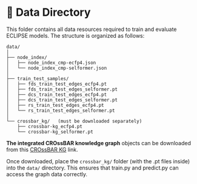 # 📂 Data Directory

This folder contains all data resources required to train and evaluate ECLIPSE models. The structure is organized as follows:
```
data/
│
├── node_index/
│   ├── node_index_cmp-ecfp4.json
│   └── node_index_cmp-selformer.json
│
├── train_test_samples/
│   ├── fds_train_test_edges_ecfp4.pt
│   ├── fds_train_test_edges_selformer.pt
│   ├── dcs_train_test_edges_ecfp4.pt
│   ├── dcs_train_test_edges_selformer.pt
│   ├── rs_train_test_edges_ecfp4.pt
│   └── rs_train_test_edges_selformer.pt
│
└── crossbar_kg/   (must be downloaded separately)
    ├── crossbar-kg_ecfp4.pt
    └── crossbar-kg_selformer.pt
```

**The integrated CROssBAR knowledge graph** objects can be downloaded from this [CROssBAR KG](https://drive.google.com/drive/folders/1vs5pERcFT9iOqPQSRA1segVGclRR178l?usp=sharing) link.

Once downloaded, place the `crossbar_kg/` folder (with the .pt files inside) into the `data/` directory. This ensures that train.py and predict.py can access the graph data correctly.

